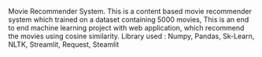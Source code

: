 Movie Recommender System.
This is a content based movie recommender system which trained on a dataset containing 5000 movies, 
This is an end to end machine learning project with web application, which recommend the movies using cosine similarity.
Library used : Numpy, Pandas, Sk-Learn, NLTK, Streamlit, Request, Steamlit
